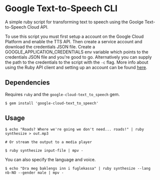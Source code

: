 # Google Text-to-Speech CLI

A simple ruby script for transforming text to speech using the Goolge Text-to-Speech Cloud API.

To use this script you must first setup a account on the Google Cloud Platform and enable the TTS API.
Then create a service account and download the credentials JSON file.
Create a GOOGLE_APPLICATION_CREDENTIALS env variable which points to the credentials JSON file and you're good to go.
Alternatively you can supply the path to the credentials to the script with the `-c` flag.
More info about using the Ruby API client and setting up an account can be found [here](https://cloud.google.com/text-to-speech/docs/reference/libraries#client-libraries-install-ruby).

## Dependencies

Requires `ruby` and the `google-cloud-text_to_speech` gem.

```shell
$ gem install 'google-cloud-text_to_speech'
```

## Usage

```shell
$ echo "Roads? Where we're going we don't need... roads!" | ruby synthesize > out.mp3

# Or stream the output to a media player

$ ruby synthesize input-file | mpv -
```

You can also specify the language and voice.

```shell
$ echo "Dra meg baklengs inn i fuglekassa" | ruby synthesize --lang nb-NO --gender male | mpv -
```
